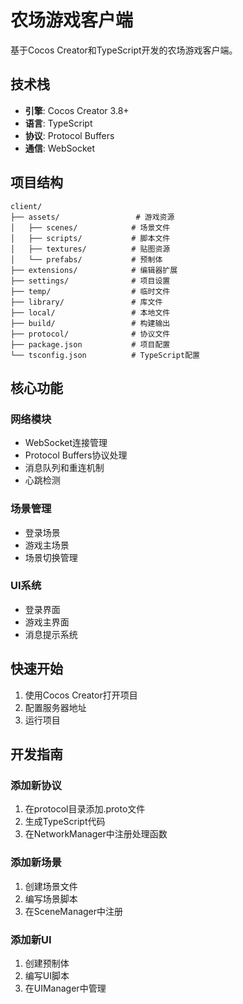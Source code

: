 # 农场游戏客户端

基于Cocos Creator和TypeScript开发的农场游戏客户端。

## 技术栈

- **引擎**: Cocos Creator 3.8+
- **语言**: TypeScript
- **协议**: Protocol Buffers
- **通信**: WebSocket

## 项目结构

```
client/
├── assets/                 # 游戏资源
│   ├── scenes/            # 场景文件
│   ├── scripts/           # 脚本文件
│   ├── textures/          # 贴图资源
│   └── prefabs/           # 预制体
├── extensions/            # 编辑器扩展
├── settings/              # 项目设置
├── temp/                  # 临时文件
├── library/               # 库文件
├── local/                 # 本地文件
├── build/                 # 构建输出
├── protocol/              # 协议文件
├── package.json           # 项目配置
└── tsconfig.json          # TypeScript配置
```

## 核心功能

### 网络模块
- WebSocket连接管理
- Protocol Buffers协议处理
- 消息队列和重连机制
- 心跳检测

### 场景管理
- 登录场景
- 游戏主场景
- 场景切换管理

### UI系统
- 登录界面
- 游戏主界面
- 消息提示系统

## 快速开始

1. 使用Cocos Creator打开项目
2. 配置服务器地址
3. 运行项目

## 开发指南

### 添加新协议
1. 在protocol目录添加.proto文件
2. 生成TypeScript代码
3. 在NetworkManager中注册处理函数

### 添加新场景
1. 创建场景文件
2. 编写场景脚本
3. 在SceneManager中注册

### 添加新UI
1. 创建预制体
2. 编写UI脚本
3. 在UIManager中管理

